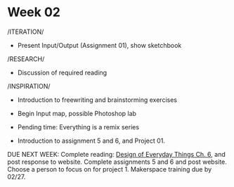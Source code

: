 # Week 02

/ITERATION/
* Present Input/Output (Assignment 01), show sketchbook

/RESEARCH/
* Discussion of required reading 

/INSPIRATION/
* Introduction to freewriting and brainstorming exercises
* Begin Input map, possible Photoshop lab
* Pending time: Everything is a remix series

* Introduction to assignment 5 and 6, and Project 01.

DUE NEXT WEEK: Complete reading: [Design of Everyday Things Ch. 6](https://getit.library.nyu.edu/go/9468608), and post response to website. Complete assignments 5 and 6 and post website. 
Choose a person to focus on for project 1. 
Makerspace training due by 02/27.

